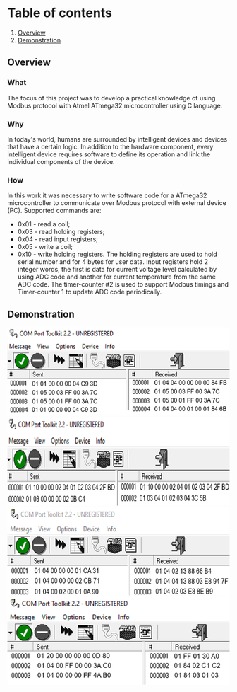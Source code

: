 # Table of contents

1. [Overview](#overview)
2. [Demonstration](#demo)

## Overview <a name="overview"></a>

### What

The focus of this project was to develop a practical knowledge of using Modbus protocol with Atmel ATmega32 microcontroller using C language.

### Why

In today's world, humans are surrounded by intelligent devices and devices that have a certain logic. In addition to the hardware component, every intelligent device requires software to define its operation and link the individual components of the device. 

### How 
In this work it was necessary to write software code for a ATmega32 microcontroller to communicate over Modbus protocol with external device (PC). Supported commands are: 
- 0x01 - read a coil;
- 0x03 - read holding registers;
- 0x04 - read input registers;
- 0x05 - write a coil;
- 0x10 - write holding registers.
The holding registers are used to hold serial number and for 4 bytes for user data. Input registers hold 2 integer words, the first is data for current voltage level calculated by using ADC code and another for current temperature from the same ADC code. The timer-counter #2 is used to support Modbus timings and Timer-counter 1 to update ADC code periodically.

## Demonstration <a name="demo"></a>
<img src="/pics/RW-coils.png" width="600" height="200"/>
<img src="/pics/RW-holding.png" width="600" height="200"/>
<img src="/pics/RW-input.png" width="600" height="200"/>
<img src="/pics/err-checks.png" width="600" height="200"/>
